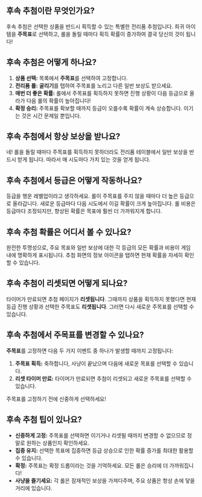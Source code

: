 ## 후속 추첨이란 무엇인가요?
후속 추첨은 선택한 상품을 반드시 획득할 수 있는 특별한 전리품 추첨입니다. 희귀 아이템을 **주목표**로 선택하고, 롤을 돌릴 때마다 획득 확률이 증가하여 결국 당신의 것이 됩니다!

## 후속 추첨은 어떻게 하나요?
1. **상품 선택:** 목록에서 **주목표**를 선택하여 고정합니다.
2. **전리품 롤:** **굴리기**를 탭하여 주목표를 노리고 다른 일반 보상도 받으세요.
3. **매번 더 좋은 확률:** 롤에서 주목표를 획득하지 못하면 진행 상황이 다음 등급으로 올라가 다음 롤의 확률이 높아집니다!
4. **확정 승리:** 주목표를 확보할 때까지 등급이 오를수록 확률이 계속 상승합니다. 이기는 것은 시간 문제일 뿐입니다.

## 후속 추첨에서 항상 보상을 받나요?
네! 롤을 돌릴 때마다 주목표를 획득하지 못하더라도 전리품 테이블에서 일반 보상을 반드시 받게 됩니다. 따라서 매 시도마다 가치 있는 것을 얻게 됩니다.

## 후속 추첨에서 등급은 어떻게 작동하나요?
등급을 행운 레벨업이라고 생각하세요. 롤이 주목표를 주지 않을 때마다 더 높은 등급으로 올라갑니다. 새로운 등급마다 다음 시도에서 이길 확률이 크게 높아집니다. 롤 비용은 등급마다 조정되지만, 향상된 확률은 목표에 훨씬 더 가까워지게 합니다.

## 후속 추첨 확률은 어디서 볼 수 있나요?
완전한 투명성으로, 주요 목표와 일반 보상에 대한 각 등급의 모든 확률과 비용이 게임 내에 명확하게 표시됩니다. 추첨 화면의 정보 아이콘을 탭하면 현재 확률을 자세히 확인할 수 있습니다.

## 후속 추첨이 리셋되면 어떻게 되나요?
타이머가 만료되면 추첨 페이지가 **리셋됩니다**. 그때까지 상품을 획득하지 못했다면 현재 등급 진행 상황과 선택한 주목표도 **리셋됩니다**. 그러면 다시 새로운 주목표를 선택할 수 있습니다.

## 후속 추첨에서 주목표를 변경할 수 있나요?
**주목표**를 고정하면 다음 두 가지 이벤트 중 하나가 발생할 때까지 고정됩니다:
1. **주목표 획득:** 축하합니다, 사냥이 끝났으며 다음에 새로운 목표를 선택할 수 있습니다.
2. **리셋 타이머 만료:** 타이머가 만료되면 추첨이 리셋되고 새로운 주목표를 선택할 수 있습니다.

주목표를 고정하기 전에 신중하게 선택하세요!

## 후속 추첨 팁이 있나요?
- **신중하게 고정:** 주목표를 선택하면 이기거나 리셋될 때까지 변경할 수 없으므로 정말로 원하는 상품인지 확인하세요.
- **집중 유지:** 선택한 목표에 집중하면 등급 상승으로 인한 확률 증가를 최대한 활용할 수 있습니다.
- **확정:** 주목표는 확정 드롭이라는 것을 기억하세요. 모든 롤은 승리에 더 가까워집니다!
- **사냥을 즐기세요:** 각 롤은 잠재적인 보상을 가져다주며, 주요 상품은 항상 손에 닿을 거리에 있습니다. 